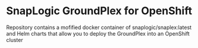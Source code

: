 # SnapLogic GroundPlex for OpenShift
Repository contains a mofified docker container of snaplogic/snaplex:latest
and Helm charts that allow you to deploy the GroundPlex into an OpenShift
cluster

